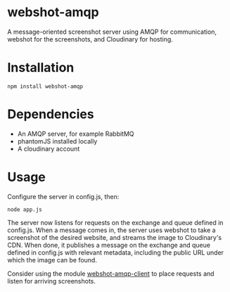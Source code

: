 webshot-amqp
=============

A message-oriented screenshot server using AMQP for communication, webshot for the screenshots, and Cloudinary for hosting.

Installation
============
```
npm install webshot-amqp
```

Dependencies
============
- An AMQP server, for example RabbitMQ
- phantomJS installed locally
- A cloudinary account

Usage
=====

Configure the server in config.js, then:
```
node app.js
```

The server now listens for requests on the exchange and queue defined in config.js. When a message comes in, the server uses webshot to take a screenshot of the desired website, and streams the image to Cloudinary's CDN. When done, it publishes a message on the exchange and queue defined in config.js with relevant metadata, including the public URL under which the image can be found.

Consider using the module [webshot-amqp-client](https://github.com/timkg/webshot-amqp-client) to place requests and listen for arriving screenshots.